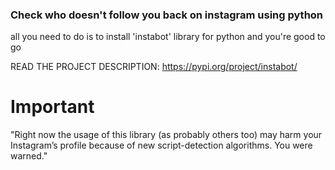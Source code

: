 ### Check who doesn't follow you back on instagram using python

all you need to do is to install 'instabot' library for python and you're good to go

READ THE PROJECT DESCRIPTION:
https://pypi.org/project/instabot/

# Important
"Right now the usage of this library (as probably others too) may harm your Instagram’s profile because of new script-detection algorithms. You were warned."
